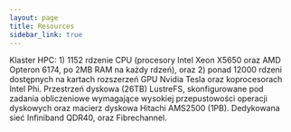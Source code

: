 ```yaml
---
layout: page
title: Resources
sidebar_link: true
---
```


Klaster HPC: 1) 1152 rdzenie CPU (procesory Intel Xeon X5650 oraz AMD Opteron 6174, po 2MB RAM na każdy rdzeń), oraz 2) ponad 12000 rdzeni dostępnych na kartach rozszerzeń GPU Nvidia Tesla oraz koprocesorach Intel Phi.
Przestrzeń dyskowa (26TB) LustreFS, skonfigurowane pod zadania obliczeniowe wymagające wysokiej przepustowości operacji dyskowych oraz macierz dyskowa Hitachi AMS2500 (1PB). Dedykowana sieć Infiniband QDR40, oraz Fibrechannel.
